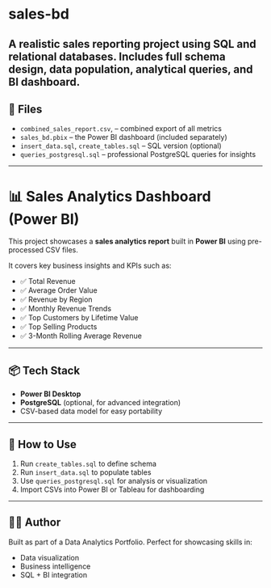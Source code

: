 # sales-bd
A realistic sales reporting project using SQL and relational databases. Includes full schema design, data population, analytical queries, and  BI dashboard.
---

## 📁 Files

- `combined_sales_report.csv`, – combined export of all metrics
- `sales_bd.pbix` – the Power BI dashboard (included separately)
- `insert_data.sql`, `create_tables.sql` – SQL version (optional)
- `queries_postgresql.sql` – professional PostgreSQL queries for insights

---

# 📊 Sales Analytics Dashboard (Power BI)

This project showcases a  **sales analytics report** built in **Power BI** using pre-processed CSV files.

It covers key business insights and KPIs such as:
- ✅ Total Revenue
- ✅ Average Order Value
- ✅ Revenue by Region
- ✅ Monthly Revenue Trends
- ✅ Top Customers by Lifetime Value
- ✅ Top Selling Products
- ✅ 3-Month Rolling Average Revenue

---

## 📦 Tech Stack

- **Power BI Desktop**
- **PostgreSQL** (optional, for advanced integration)
- CSV-based data model for easy portability

---

## 🚀 How to Use
1. Run `create_tables.sql` to define schema
2. Run `insert_data.sql` to populate tables
3. Use `queries_postgresql.sql` for analysis or visualization
4. Import CSVs into Power BI or Tableau for dashboarding

---

## 🧑‍💼 Author

Built as part of a Data Analytics Portfolio. Perfect for showcasing skills in:

- Data visualization
- Business intelligence
- SQL + BI integration
